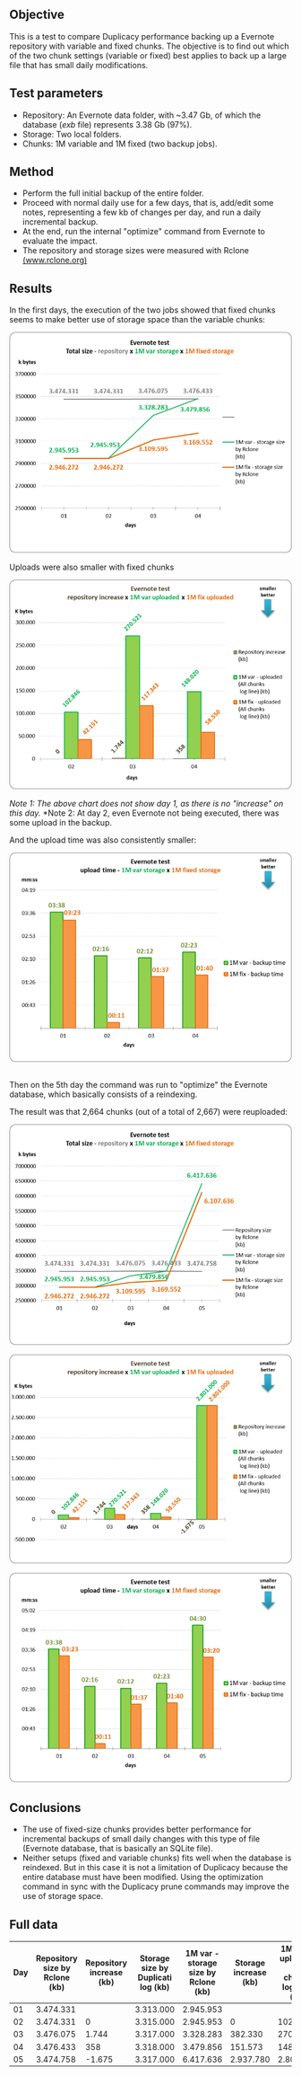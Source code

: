 ## Objective

This is a test to compare Duplicacy performance backing up a Evernote repository with variable and fixed chunks. The objective is to find out which of the two chunk settings (variable or fixed) best applies to back up a large file that has small daily modifications.

## Test parameters

* Repository: An Evernote data folder, with ~3.47 Gb, of which the database (*exb* file) represents 3.38 Gb (97%).
* Storage: Two local folders.
* Chunks: 1M variable and 1M fixed (two backup jobs).

## Method

* Perform the full initial backup of the entire folder.
* Proceed with normal daily use for a few days, that is, add/edit some notes, representing a few kb of changes per day, and run a daily incremental backup.
* At the end, run the internal "optimize" command from Evernote to evaluate the impact.
* The repository and storage sizes were measured with Rclone [(www.rclone.org)](http://www.rclone.org)

## Results

In the first days, the execution of the two jobs showed that fixed chunks seems to make better use of storage space than the variable chunks:

![Graph01][1]


Uploads were also smaller with fixed chunks

![Graph02][2]

*Note 1: The above chart does not show day 1, as there is no "increase" on this day.*
*Note 2: At day 2, even Evernote not being executed, there was some upload in the backup.

And the upload time was also consistently smaller:

![Graph03][3]

## 

Then on the 5th day the command was run to "optimize" the Evernote database, which basically consists of a reindexing.

The result was that 2,664 chunks (out of a total of 2,667) were reuploaded:

![Graph04][4]

![Graph05][5]

![Graph06][6]

## Conclusions

* The use of fixed-size chunks provides better performance for incremental backups of small daily changes with this type of file (Evernote database, that is basically an SQLite file).
* Neither setups (fixed and variable chunks) fits well when the database is reindexed. But in this case it is not a limitation of Duplicacy because the entire database must have been modified. Using the optimization command in sync with the Duplicacy prune commands may improve the use of storage space.

## 

  [1]: images/teste04/evernote1.png
  [2]: images/teste04/evernote2.png
  [3]: images/teste04/evernote3.png  
  [4]: images/teste04/evernote4.png  
  [5]: images/teste04/evernote5.png  
  [6]: images/teste04/evernote6.png  

## Full data


| Day | Repository size     by Rclone     (kb) | Repository increase     (kb) | Storage size by Duplicati log     (kb) | 1M var - storage size by   Rclone     (kb) | Storage increase     (kb)  | 1M var - uploaded     (All chunks      log line) (kb) | 1M var - backup time | Storage size by Duplicati log     (kb) | 1M fix - storage size by   Rclone     (kb) | Storage increase     (kb)  | 1M fix - uploaded     (All chunks      log line) (kb) | 1M fix - backup time |
|-----|----------------------------------------|------------------------------|----------------------------------------|--------------------------------------------|----------------------------|-------------------------------------------------------|----------------------|----------------------------------------|--------------------------------------------|----------------------------|-------------------------------------------------------|----------------------|
| 01  | 3.474.331                              |                              | 3.313.000                              | 2.945.953                                  |                            |                                                       | 00:03:38             | 3.313.000                              | 2.946.272                                  |                            |                                                       | 00:03:23             |
| 02  | 3.474.331                              | 0                            | 3.315.000                              | 2.945.953                                  | 0                          | 102.846                                               | 00:02:16             | 3.313.000                              | 2.946.272                                  | 0                          | 42.151                                                | 00:00:11             |
| 03  | 3.476.075                              | 1.744                        | 3.317.000                              | 3.328.283                                  | 382.330                    | 270.521                                               | 00:02:12             | 3.315.000                              | 3.109.595                                  | 163.323                    | 117.343                                               | 00:01:37             |
| 04  | 3.476.433                              | 358                          | 3.318.000                              | 3.479.856                                  | 151.573                    | 148.020                                               | 00:02:23             | 3.315.000                              | 3.169.552                                  | 59.957                     | 58.550                                                | 00:01:40             |
| 05  | 3.474.758                              | -1.675                       | 3.317.000                              | 6.417.636                                  | 2.937.780                  | 2.801.000                                             | 00:04:30             | 3.314.000                              | 6.107.636                                  | 2.938.084                  | 2.801.000                                             | 00:03:20             |
